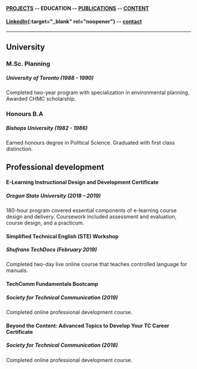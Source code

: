 #### [PROJECTS](https://writingteacher.github.io/rob-whyte) -- EDUCATION -- [PUBLICATIONS](https://writingteacher.github.io/rob-whyte/publications) -- [CONTENT](https://writingteacher.github.io/rob-whyte/content)   
   
#### [LinkedIn](https://www.linkedin.com/in/robwhyte/){:target="_blank" rel="noopener"} -- <a href="mailto:robbusan@yahoo.com">contact</a>   

***   
    
     


## University

### M.Sc. Planning
##### University of Toronto (1988 - 1990)  
Completed two-year program with specialization in environmental planning.
Awarded CHMC scholarship.   
      
         
### Honours B.A
##### Bishops University (1982 - 1986)
Earned honours degree in Political Science.
Graduated with first class distinction.   
   
   

## Professional development

#### E-Learning Instructional Design and Development Certificate
##### Oregon State University (2018 – 2019)
180-hour program covered essential components of e-learning course design and delivery. 
Coursework included assessment and evaluation, course design, and a practicum.   
   
       
#### Simplified Technical English (STE) Workshop 
##### Shufrans TechDocs (February 2019)
Completed two-day live online course that teaches controlled language for manuals.   
   
   
#### TechComm Fundamentals Bootcamp
##### Society for Technical Communication (2019)
Completed online professional development course.
   
   
#### Beyond the Content: Advanced Topics to Develop Your TC Career Certificate
##### Society for Technical Communication (2018)
Completed online professional development course.


